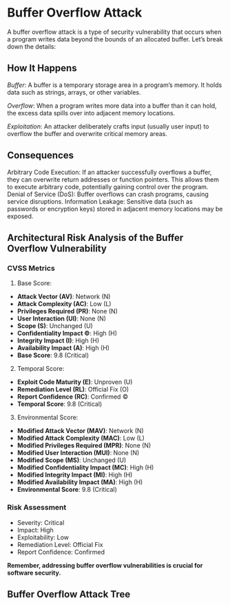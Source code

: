 # Buffer Overflow Attack

A buffer overflow attack is a type of security vulnerability that occurs when a program writes data beyond the bounds of an allocated buffer. Let’s break down the details:

## How It Happens

*Buffer*: A buffer is a temporary storage area in a program’s memory. It holds data such as strings, arrays, or other variables.

*Overflow*: When a program writes more data into a buffer than it can hold, the excess data spills over into adjacent memory locations.

*Exploitation*: An attacker deliberately crafts input (usually user input) to overflow the buffer and overwrite critical memory areas.

## Consequences

Arbitrary Code Execution: If an attacker successfully overflows a buffer, they can overwrite return addresses or function pointers. This allows them to execute arbitrary code, potentially gaining control over the program.
Denial of Service (DoS): Buffer overflows can crash programs, causing service disruptions.
Information Leakage: Sensitive data (such as passwords or encryption keys) stored in adjacent memory locations may be exposed.

## Architectural Risk Analysis of the Buffer Overflow Vulnerability

### CVSS Metrics

1. Base Score:
* **Attack Vector (AV)**: Network (N)
* **Attack Complexity (AC)**: Low (L)
* **Privileges Required (PR)**: None (N)
* **User Interaction (UI)**: None (N)
* **Scope (S)**: Unchanged (U)
* **Confidentiality Impact ©**: High (H)
* **Integrity Impact (I)**: High (H)
* **Availability Impact (A)**: High (H)
* **Base Score**: 9.8 (Critical)

2. Temporal Score:
* **Exploit Code Maturity (E)**: Unproven (U)
* **Remediation Level (RL)**: Official Fix (O)
* **Report Confidence (RC)**: Confirmed ©
* **Temporal Score**: 9.8 (Critical)

3. Environmental Score:
* **Modified Attack Vector (MAV)**: Network (N)
* **Modified Attack Complexity (MAC)**: Low (L)
* **Modified Privileges Required (MPR)**: None (N)
* **Modified User Interaction (MUI)**: None (N)
* **Modified Scope (MS)**: Unchanged (U)
* **Modified Confidentiality Impact (MC)**: High (H)
* **Modified Integrity Impact (MI)**: High (H)
* **Modified Availability Impact (MA)**: High (H)
* **Environmental Score**: 9.8 (Critical)

### Risk Assessment
* Severity: Critical
* Impact: High
* Exploitability: Low
* Remediation Level: Official Fix
* Report Confidence: Confirmed

**Remember, addressing buffer overflow vulnerabilities is crucial for software security.**

## Buffer Overflow Attack Tree




